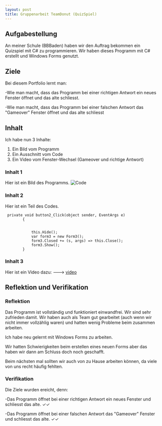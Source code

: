 ```yaml
---
layout: post
title: Gruppenarbeit TeamDonut (QuizSpiel)
---
```





## Aufgabestellung 

An meiner Schule (BBBaden) haben wir den Auftrag bekommen ein Quizspiel mit C# zu programmieren. Wir haben dieses Programm mit C# erstellt und Windows Forms genutzt.

## Ziele

Bei diesem Portfolio lernt man:

-Wie man macht, dass das Programm bei einer richtigen Antwort ein neues Fenster öffnet und das alte schliesst.

-Wie man macht, dass das Programm bei einer falschen Antwort das "Gameover" Fenster öffnet und das alte schliesst



## Inhalt
Ich habe nun 3 Inhalte:
1. Ein Bild vom Programm
2. Ein Ausschnitt vom Code
3. Ein Video vom Fenster-Wechsel (Gameover und richtige Antwort)

### Inhalt 1

Hier ist ein Bild des Programms.
![Code](https://snipboard.io/QFlw5D.jpg)
### Inhalt 2

Hier ist ein Teil des Codes. 

```
 private void button2_Click(object sender, EventArgs e)
        {


            this.Hide();
            var form3 = new Form3();
            form3.Closed += (s, args) => this.Close();
            form3.Show();
        }
```

### Inhalt 3
Hier ist ein Video dazu: ---> [video](https://www.youtube.com/watch?v=Ac4kUrP93yg)

## Reflektion und Verifikation

### Reflektion
Das Programm ist vollständig und funktioniert einwandfrei. Wir sind sehr zufrieden damit. Wir haben auch als Team gut gearbeitet (auch wenn wir nicht immer vollzählig waren) und hatten wenig Probleme beim zusammen arbeiten. 

Ich habe neu gelernt mit Windows Forms zu arbeiten. 

Wir hatten Schwierigkeiten beim erstellen eines neuen Forms aber das haben wir dann am Schluss doch noch geschafft.

Beim nächsten mal sollten wir auch von zu Hause arbeiten können, da viele von uns recht häufig fehlten.

### Verifikation 
Die Ziele wurden ereicht, denn:

-Das Programm öffnet bei einer richtigen Antwort ein neues Fenster und schliesst das alte.  ✓✓

-Das Programm öffnet bei einer falschen Antwort das "Gameover" Fenster und schliesst das alte.  ✓✓




